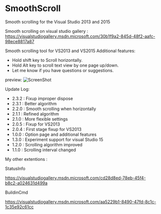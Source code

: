 # SmoothScroll
Smooth scrolling for the Visual Studio 2013 and 2015

Smooth scrolling on visual studio gallery : https://visualstudiogallery.msdn.microsoft.com/30b1f9a2-845d-48f2-aafc-98ece8817a87

Smooth scrolling tool for VS2013 and VS2015
Additional features:
* Hold shift key to Scroll horizontally.
* Hold Alt key to scroll text view by one page up/down.
* Let me know if you have questions or suggestions.

preview:
![ScreenShot](https://dn-lkytal.qbox.me/ss.gif)

Update Log:

* 2.3.2 : Fixup improper dispose
* 2.3.1 : Better algorithm
* 2.2.0 : Smooth scrolling when horizontally
* 2.1.1 : Refined algorithm
* 2.1.0 : More flexible settings
* 2.0.5 : Fixup for VS2013
* 2.0.4 : First stage fixup for VS2013
* 1.0.0 : Option page and additional features
* 1.3.0 : Experiment support for visual Studio 15
* 1.2.0 : Scrolling algorithm improved
* 1.1.0 : Scrolling interval changed

My other extentions :

StatusInfo

https://visualstudiogallery.msdn.microsoft.com/cd28d8ed-78eb-45f4-b8c2-a024631d499a

BuildinCmd

https://visualstudiogallery.msdn.microsoft.com/aa5229b1-8490-47fd-8c1c-1c35e92c61cc
